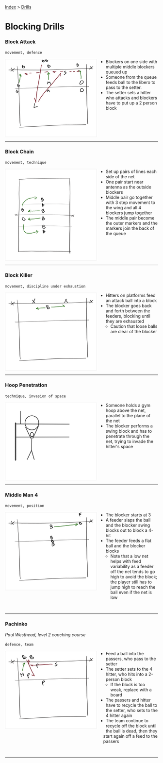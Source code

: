[Index](../../README.md) > [Drills](./../Drills.md)

# Blocking Drills

### Block Attack

`movement, defence`

<img alt="3 blockers v 3 hitters" width="300" src="./images/Block-Attack.png" align="left" style="border: solid 1px #eeeeee; margin: 0px 30px 0px 0px;" />

<ul style="margin-left: 300px">
  <li>Blockers on one side with multiple middle blockers queued up</li>
  <li>Someone from the queue feeds ball to the libero to pass to the setter.</li>
  <li>The setter sets a hitter who attacks and blockers have to put up a 2 person block</li>
</ul>

<br clear="left"/>

---

### Block Chain

`movement, technique`

<img alt="Repeat cycle of swing blocking" width="300" src="./images/Block-Chain.png" align="left" style="border: solid 1px #eeeeee; margin: 0px 30px 0px 0px;" />

<ul style="margin-left: 300px">
  <li>Set up pairs of lines each side of the net</li>
  <li>One pair start near antenna as the outside blockers</li>
  <li>Middle pair go together with 3 step movement to the wing and all 4 blockers jump together</li>
  <li>The middle pair become the outer markers and the markers join the back of the queue</li>
</ul>

<br clear="left"/>

---

### Block Killer

`movement, discipline under exhaustion`

<img alt="Blocker going back and forth until exhausted" width="300" src="./images/Block-Killer.png" align="left" style="border: solid 1px #eeeeee; margin: 0px 30px 0px 0px;" />

<ul style="margin-left: 300px">
  <li>Hitters on platforms feed an attack ball into a block</li>
  <li>The blocker goes back and forth between the feeders, blocking until they are exhausted
    <ul style="margin-bottom: 0px;">
      <li>Caution that loose balls are clear of the blocker</li>
    </ul>
  </li>
</ul>

<br clear="left"/>

---

### Hoop Penetration

`technique, invasion of space`

<img alt="Blocker penetrating through a hoop over the net" width="300" src="./images/Hoop-Penetration.png" align="left" style="border: solid 1px #eeeeee; margin: 0px 30px 0px 0px;" />

<ul style="margin-left: 300px">
  <li>Someone holds a gym hoop above the net, parallel to the plane of the net</li>
  <li>The blocker performs a swing block and has to penetrate through the net, trying to invade the hitter's space</li>
</ul>

<br clear="left"/>

---

### Middle Man 4

`movement, position`

<img alt="Swing blocking a feed at 4" width="300" src="./images/Middle-Man-4.png" align="left" style="border: solid 1px #eeeeee; margin: 0px 30px 0px 0px;" />

<ul style="margin-left: 300px">
  <li>The blocker starts at 3</li>
  <li>A feeder slaps the ball and the blocker swing blocks out to block a 4-hit</li>
  <li>The feeder feeds a flat ball and the blocker blocks
    <ul style="margin-bottom: 0px;">
      <li>Note that a low net helps with feed variability as a feeder off the net tends to go high to avoid the block; the player still has to jump high to reach the ball even if the net is low</li>
    </ul>
  </li>
</ul>

<br clear="left"/>

---

### Pachinko

_Paul Westhead, level 2 coaching course_

`defence, team`

<img alt="Repeat defence of a ball off the block" width="300" src="./images/Pachinko.png" align="left" style="border: solid 1px #eeeeee; margin: 0px 30px 0px 0px;" />

<ul style="margin-left: 300px">
  <li>Feed a ball into the passers, who pass to the setter</li>
  <li>The setter sets to the 4 hitter, who hits into a 2-person block
    <ul style="margin-bottom: 0px;">
      <li>If the block is too weak, replace with a board</li>
    </ul>
  </li>
  <li>The passers and hitter have to recycle the ball to the setter, who sets to the 4 hitter again</li>
  <li>The team continue to recycle off the block until the ball is dead, then they start again off a feed to the passers</li>
</ul>

<br clear="left"/>

---
